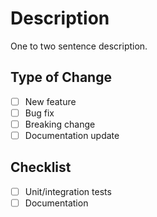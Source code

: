 # Description

One to two sentence description.

## Type of Change

- [ ] New feature
- [ ] Bug fix
- [ ] Breaking change
- [ ] Documentation update

## Checklist

- [ ] Unit/integration tests
- [ ] Documentation
